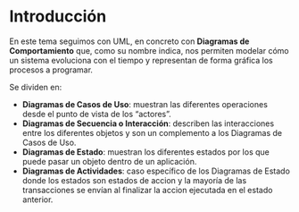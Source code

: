 # Introducción
En este tema seguimos con UML, en concreto con **Diagramas de Comportamiento** que, como su nombre indica, nos permiten modelar cómo un sistema evoluciona con el tiempo y representan de forma gráfica los procesos a programar.

Se dividen en:

- **Diagramas de Casos de Uso**: muestran las diferentes operaciones desde el punto de vista de los “actores”.
- **Diagramas de Secuencia o Interacción**: describen las interacciones entre los diferentes objetos y son un complemento a los Diagramas de Casos de Uso.
- **Diagramas de Estado**: muestran los diferentes estados por los que puede pasar un objeto dentro de un aplicación.
- **Diagramas de Actividades**: caso específico de los Diagramas de Estado donde los estados son estados de accion y la mayoría de las transacciones se envían al finalizar la accion ejecutada en el estado anterior.
